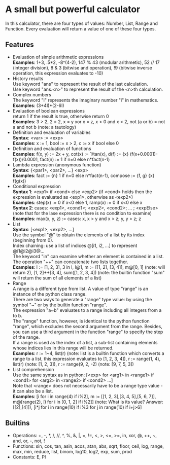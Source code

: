 # A small but powerful calculator

In this calculator, there are four types of values: Number, List, Range and Function.
Every evaluation will return a value of one of these four types.  

## Features

- Evaluation of simple arithmetic expressions  
    **Examples**: 1+3, .5*2, -8^(4-2), 147 % 43 (modular arithmetic), 52 // 17 (integer division), 8 & 3 (bitwise and operation), !9 (bitwise inverse operation, this expression evaluates to -10)
- History results  
    Use keyword "ans" to represent the result of the last calculation.  
    Use keyword "ans.\<n>" to represent the result of the \<n>th calculation.
- Complex numbers  
    The keyword "I" represents the imaginary number "i" in mathematics.  
    **Examples**: (3+4I)*(2-6I)
- Evaluation of boolean expressions  
    return 1 if the result is true, otherwise return 0  
    **Examples**: 3 > 2, 2 = 2, x = y xor x = z, x > 0 and x < 2, not (a or b) = not a and not b (note: a tautology)
- Definition and evaluation of variables  
    **Syntax**: \<var> := \<exp>  
    **Examples**: x := 1, bool := x > 2, c := x if bool else 0
- Definition and evaluation of functions  
    **Examples**: f(x, y) := 2x + y, cot(x) := 1/tan(x), d(f) := {x} (f(x+0.0001)-f(x))/0.0001, fact(n) := 1 if n=0 else n*fact(n-1)
- Lambda expression (anonymous function)  
    **Syntax**: {\<par1>, \<par2>, ...} \<exp>  
    **Examples**: fact := {n} 1 if n=0 else n*fact(n-1), compose := {f, g} {x} f(g(x))
- Conditional expression  
    **Syntax 1**: \<exp1> if \<cond> else \<exp2> (if \<cond> holds then the expression is evaluated as \<exp1>, otherwise as \<exp2>)  
    **Examples**: step(x) := 0 if x<0 else 1, ramp(x) := 0 if x<0 else x  
    **Syntax 2**: cases: \<exp1>, \<cond1>; \<exp2>, \<cond2>; ... ; \<expElse> (note that for the lase expression there is no condition to examine)  
    **Examples**: max(x, y, z) := cases: x, x > y and x > z; y, y > z; z
- List  
    **Syntax**: [\<exp1>, \<exp2>, ...]  
    Use the symbol "@" to obtain the elements of a list by its index (beginning from 0).  
    Index chaining: use a list of indices @[i1, i2, ...] to represent @i1@i2@i3@...  
    The keyword "in" can examine whether an element is contained in a list.  
    The operation "++" can concatenate two lists together.  
    **Examples**: l := [1, 2, 3], 3 in l, l@1, m := [[1, 2], [3, 4]], m@[0, 1] (note: will return 2), [1, 2]++[3, 4], sum([1, 2, 3, 4]) (note: the builtin function "sum" will return the sum of all elements of a list)  
- Range  
    A range is a different type from list. A value of type "range" is an instance of the python class range.  
    There are two ways to generate a "range" type value: by using the symbol "\~" or by the builtin function "range".  
    The expression "a\~b" evaluates to a range including all integers from a to b.  
    The "range" function, however, is identical to the python function "range", which excludes the second argument from the range. Besides, you can use a third argument in the function "range" to specify the step of the range.  
    If a range is used as the index of a list, a sub-list containing elements whose indices lies in this range will be returned.  
    **Examples**: r := 1~4, list(r) (note: list is a builtin function which converts a range to a list, this expression evaluates to [1, 2, 3, 4]), r := range(1, 4), list(r) (note: [1, 2, 3]), r := range(9, 2, -2) (note: [9, 7, 5, 3])
- List comprehension  
    Use the same syntax as in python: [\<exp> for \<arg1> in \<range1> if \<cond1> for \<arg2> in \<range2> if \<cond2> ...]  
    Note that \<range> does not necessarily have to be a range type value - it can also be a list.  
    **Examples**: [i for i in range(4) if i%2], m := [[1, 2, 3],[3, 4, 5],[5, 6, 7]], m@[range(2), [i for i in [0, 1, 2] if i%2]] (note: What is its value? Answer: [[2],[4]]), [i*j for i in range(10) if i%3 for j in range(10) if i+j>6]

## Builtins

- Operations: +, -, *, /, //, ^, %, &, |, =, !=, <, >, <=, >=, in, xor, @, ++, ~, and, or, -, not, !
- Functions: sin, cos, tan, asin, acos, atan, abs, sqrt, floor, ceil, log, range, max, min, reduce, list, binom, log10, log2, exp, sum, prod
- Constants: E, PI  

